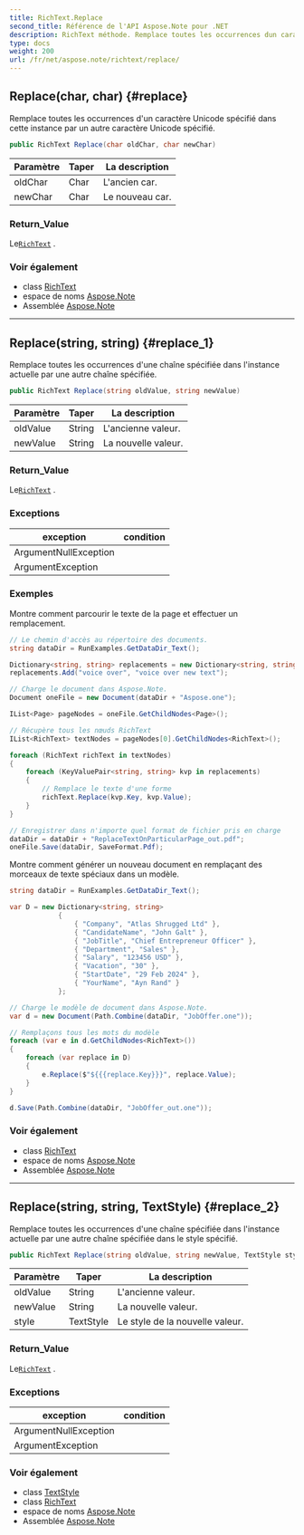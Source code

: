 ```yaml
---
title: RichText.Replace
second_title: Référence de l'API Aspose.Note pour .NET
description: RichText méthode. Remplace toutes les occurrences dun caractère Unicode spécifié dans cette instance par un autre caractère Unicode spécifié.
type: docs
weight: 200
url: /fr/net/aspose.note/richtext/replace/
---
```

## Replace(char, char) {#replace}

Remplace toutes les occurrences d'un caractère Unicode spécifié dans cette instance par un autre caractère Unicode spécifié.

```csharp
public RichText Replace(char oldChar, char newChar)
```

| Paramètre | Taper | La description |
| --- | --- | --- |
| oldChar | Char | L'ancien car. |
| newChar | Char | Le nouveau car. |

### Return_Value

Le[`RichText`](../) .

### Voir également

* class [RichText](../)
* espace de noms [Aspose.Note](../../richtext/)
* Assemblée [Aspose.Note](../../../)

---

## Replace(string, string) {#replace_1}

Remplace toutes les occurrences d'une chaîne spécifiée dans l'instance actuelle par une autre chaîne spécifiée.

```csharp
public RichText Replace(string oldValue, string newValue)
```

| Paramètre | Taper | La description |
| --- | --- | --- |
| oldValue | String | L'ancienne valeur. |
| newValue | String | La nouvelle valeur. |

### Return_Value

Le[`RichText`](../) .

### Exceptions

| exception | condition |
| --- | --- |
| ArgumentNullException |  |
| ArgumentException |  |

### Exemples

Montre comment parcourir le texte de la page et effectuer un remplacement.

```csharp
// Le chemin d'accès au répertoire des documents.
string dataDir = RunExamples.GetDataDir_Text();

Dictionary<string, string> replacements = new Dictionary<string, string>();
replacements.Add("voice over", "voice over new text");

// Charge le document dans Aspose.Note.
Document oneFile = new Document(dataDir + "Aspose.one");

IList<Page> pageNodes = oneFile.GetChildNodes<Page>();

// Récupère tous les nœuds RichText
IList<RichText> textNodes = pageNodes[0].GetChildNodes<RichText>();

foreach (RichText richText in textNodes)
{
    foreach (KeyValuePair<string, string> kvp in replacements)
    {
        // Remplace le texte d'une forme
        richText.Replace(kvp.Key, kvp.Value);
    }
}

// Enregistrer dans n'importe quel format de fichier pris en charge
dataDir = dataDir + "ReplaceTextOnParticularPage_out.pdf";
oneFile.Save(dataDir, SaveFormat.Pdf);
```

Montre comment générer un nouveau document en remplaçant des morceaux de texte spéciaux dans un modèle.

```csharp
string dataDir = RunExamples.GetDataDir_Text();

var D = new Dictionary<string, string>
            {
                { "Company", "Atlas Shrugged Ltd" },
                { "CandidateName", "John Galt" },
                { "JobTitle", "Chief Entrepreneur Officer" },
                { "Department", "Sales" },
                { "Salary", "123456 USD" },
                { "Vacation", "30" },
                { "StartDate", "29 Feb 2024" },
                { "YourName", "Ayn Rand" }
            };

// Charge le modèle de document dans Aspose.Note.
var d = new Document(Path.Combine(dataDir, "JobOffer.one"));

// Remplaçons tous les mots du modèle
foreach (var e in d.GetChildNodes<RichText>())
{
    foreach (var replace in D)
    {
        e.Replace($"${{{replace.Key}}}", replace.Value);
    }
}

d.Save(Path.Combine(dataDir, "JobOffer_out.one"));
```

### Voir également

* class [RichText](../)
* espace de noms [Aspose.Note](../../richtext/)
* Assemblée [Aspose.Note](../../../)

---

## Replace(string, string, TextStyle) {#replace_2}

Remplace toutes les occurrences d'une chaîne spécifiée dans l'instance actuelle par une autre chaîne spécifiée dans le style spécifié.

```csharp
public RichText Replace(string oldValue, string newValue, TextStyle style)
```

| Paramètre | Taper | La description |
| --- | --- | --- |
| oldValue | String | L'ancienne valeur. |
| newValue | String | La nouvelle valeur. |
| style | TextStyle | Le style de la nouvelle valeur. |

### Return_Value

Le[`RichText`](../) .

### Exceptions

| exception | condition |
| --- | --- |
| ArgumentNullException |  |
| ArgumentException |  |

### Voir également

* class [TextStyle](../../textstyle/)
* class [RichText](../)
* espace de noms [Aspose.Note](../../richtext/)
* Assemblée [Aspose.Note](../../../)


